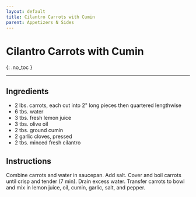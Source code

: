 ```yaml
---
layout: default
title: Cilantro Carrots with Cumin
parent: Appetizers N Sides
---
```


# Cilantro Carrots with Cumin
{: .no_toc }

---

## Ingredients
<ul>
	<li>2 lbs. carrots, each cut into 2&quot; long pieces then quartered lengthwise</li>
	<li>6 tbs. water</li>
	<li>3 tbs. fresh lemon juice</li>
	<li>3 tbs. olive oil</li>
	<li>2 tbs. ground cumin</li>
	<li>2 garlic cloves, pressed</li>
	<li>2 tbs. minced fresh cilantro</li>
</ul>

## Instructions
Combine carrots and water in saucepan. Add salt. Cover and boil carrots until crisp and tender (7 min). Drain excess water. Transfer carrots to bowl and mix in lemon juice, oil, cumin, garlic, salt, and pepper.